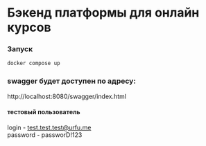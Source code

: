 # Бэкенд платформы для онлайн курсов

### Запуск
```sh
docker compose up
```

### swagger будет доступен по адресу:
http://localhost:8080/swagger/index.html

#### тестовый пользователь
login - test.test.test@urfu.me \
password - passworD!123